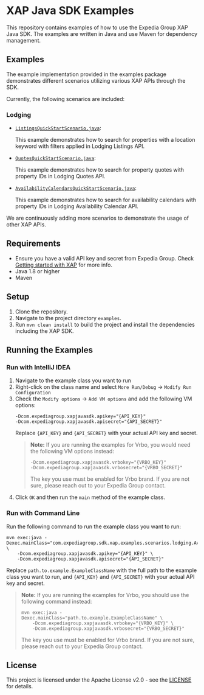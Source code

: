 # XAP Java SDK Examples

This repository contains examples of how to use the Expedia Group XAP Java SDK. The examples are
written in Java and use Maven for dependency management.

## Examples

The example implementation provided in the examples package demonstrates different scenarios
utilizing various XAP APIs through the SDK.

Currently, the following scenarios are included:

### Lodging

- [`ListingsQuickStartScenario.java`](src/main/java/com/expediagroup/sdk/xap/examples/scenarios/lodging/ListingsQuickStartScenario.java):

  This example demonstrates how to search for properties with a location keyword with filters
  applied in Lodging Listings API.

- [`QuotesQuickStartScenario.java`](src/main/java/com/expediagroup/sdk/xap/examples/scenarios/lodging/QuotesQuickStartScenario.java):

  This example demonstrates how to search for property quotes with property IDs in Lodging Quotes API.

- [
  `AvailabilityCalendarsQuickStartScenario.java`](src/main/java/com/expediagroup/sdk/xap/examples/scenarios/lodging/AvailabilityCalendarsQuickStartScenario.java):

  This example demonstrates how to search for availability calendars with property IDs in Lodging Availability Calendar API.

We are continuously adding more scenarios to demonstrate the usage of other XAP APIs.

## Requirements

- Ensure you have a valid API key and secret from Expedia Group.
  Check [Getting started with XAP](https://developers.expediagroup.com/xap/products/xap/set-up/getting-started)
  for more info.
- Java 1.8 or higher
- Maven

## Setup

1. Clone the repository.
2. Navigate to the project directory `examples`.
3. Run `mvn clean install` to build the project and install the dependencies including the XAP SDK.

## Running the Examples

### Run with IntelliJ IDEA
1. Navigate to the example class you want to run
2. Right-click on the class name and select `More Run/Debug` -> `Modify Run Configuration`
3. Check the `Modify options` -> `Add VM options` and add the following VM options:
    ```
    -Dcom.expediagroup.xapjavasdk.apikey="{API_KEY}"
    -Dcom.expediagroup.xapjavasdk.apisecret="{API_SECRET}"
    ```
    Replace `{API_KEY}` and `{API_SECRET}` with your actual API key and secret.
    > **Note:** If you are running the examples for Vrbo, you would need the following VM options instead:
    > ```
    > -Dcom.expediagroup.xapjavasdk.vrbokey="{VRBO_KEY}"
    > -Dcom.expediagroup.xapjavasdk.vrbosecret="{VRBO_SECRET}"
    > ```
    > The key you use must be enabled for Vrbo brand. If you are not sure, please reach out to your Expedia Group contact.
4. Click `OK` and then run the `main` method of the example class.

### Run with Command Line
Run the following command to run the example class you want to run:
```
mvn exec:java -Dexec.mainClass="com.expediagroup.sdk.xap.examples.scenarios.lodging.AvailabilityCalendarsQuickStartScenario" \
    -Dcom.expediagroup.xapjavasdk.apikey="{API_KEY}" \
    -Dcom.expediagroup.xapjavasdk.apisecret="{API_SECRET}"
```
Replace `path.to.example.ExampleClassName` with the full path to the example class you want to run,
and `{API_KEY}` and `{API_SECRET}` with your actual API key and secret.

> **Note:** If you are running the examples for Vrbo, you should use the following command instead:
> ```
> mvn exec:java -Dexec.mainClass="path.to.example.ExampleClassName" \
>     -Dcom.expediagroup.xapjavasdk.vrbokey="{VRBO_KEY}" \
>     -Dcom.expediagroup.xapjavasdk.vrbosecret="{VRBO_SECRET}"
> ```
> The key you use must be enabled for Vrbo brand. If you are not sure, please reach out to your Expedia Group contact.

## License

This project is licensed under the Apache License v2.0 - see the [LICENSE](../LICENSE) for details.